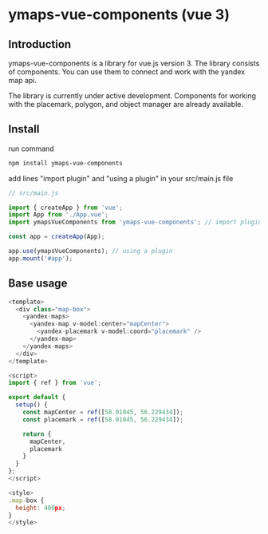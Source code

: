 # ymaps-vue-components (vue 3)

## Introduction

ymaps-vue-components is a library for vue.js version 3. The library consists of components. You can use them to connect and work with the yandex map api.

The library is currently under active development. Components for working with the placemark, polygon, and object manager are already available.

## Install

run command

```bash
npm install ymaps-vue-components
```

add lines "import plugin" and "using a plugin" in your src/main.js file

```javascript
// src/main.js

import { createApp } from 'vue';
import App from './App.vue';
import ymapsVueComponents from 'ymaps-vue-components'; // import plugin

const app = createApp(App);

app.use(ymapsVueComponents); // using a plugin
app.mount('#app');
```

## Base usage

```javascript
<template>
  <div class="map-box">
    <yandex-maps>
      <yandex-map v-model:center="mapCenter">
        <yandex-placemark v-model:coord="placemark" />
      </yandex-map>
    </yandex-maps>
  </div>
</template>

<script>
import { ref } from 'vue';

export default {
  setup() {
    const mapCenter = ref([58.01045, 56.229434]);
    const placemark = ref([58.01045, 56.229434]);

    return {
      mapCenter,
      placemark
    }
  }
};
</script>

<style>
.map-box {
  height: 400px;
}
</style>
```
